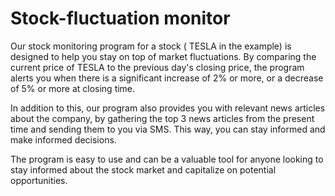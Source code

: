 # Stock-fluctuation monitor

Our stock monitoring program for a stock ( TESLA in the example)  is designed to help you stay on top of market fluctuations. By comparing the current price of TESLA to the previous day's closing price, the program alerts you when there is a significant increase of 2% or more, or a decrease of 5% or more at closing time.

In addition to this, our program also provides you with relevant news articles about the company, by gathering the top 3 news articles from the present time and sending them to you via SMS. This way, you can stay informed and make informed decisions.

The program is easy to use and can be a valuable tool for anyone looking to stay informed about the stock market and capitalize on potential opportunities.



